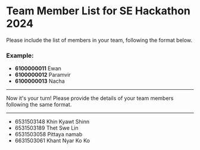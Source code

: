 # Team Member List for SE Hackathon 2024

Please include the list of members in your team, following the format below.

### Example:

- **6100000011** Ewan
- **6100000012** Paramvir
- **6100000013** Nacha

---

Now it's your turn! Please provide the details of your team members following the same format.

---

- 6531503148 Khin Kyawt Shinn
- 6531503189 Thet Swe Lin
- 6531503058 Pittaya namab
- 6631503061 Khant Nyar Ko Ko
